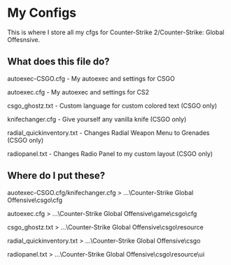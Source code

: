 # My Configs
This is where I store all my cfgs for Counter-Strike 2/Counter-Strike: Global Offesnsive.

## What does this file do?
autoexec-CSGO.cfg - My autoexec and settings for CSGO

autoexec.cfg - My autoexec and settings for CS2

csgo_ghostz.txt - Custom language for custom colored text (CSGO only)

knifechanger.cfg - Give yourself any vanilla knife (CSGO only)

radial_quickinventory.txt - Changes Radial Weapon Menu to Grenades (CSGO only)

radiopanel.txt - Changes Radio Panel to my custom layout (CSGO only)

## Where do I put these?
auotexec-CSGO.cfg/knifechanger.cfg > ...\Counter-Strike Global Offensive\csgo\cfg

autoexec.cfg > ...\Counter-Strike Global Offensive\game\csgo\cfg

csgo_ghostz.txt > ...\Counter-Strike Global Offensive\csgo\resource

radial_quickinventory.txt > ...\Counter-Strike Global Offensive\csgo

radiopanel.txt > ...\Counter-Strike Global Offensive\csgo\resource\ui
